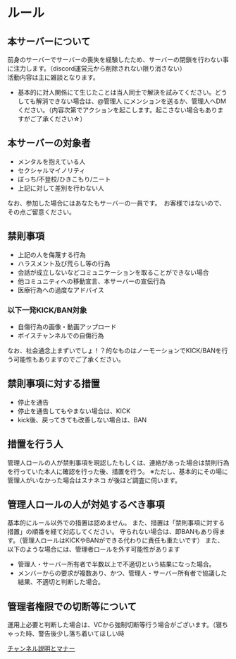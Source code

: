 # ルール

## 本サーバーについて

前身のサーバーでサーバーの喪失を経験したため、サーバーの閉鎖を行わない事に注力します。（discord運営元から削除されない限り消さない）  
活動内容は主に雑談となります。  

- 基本的に対人関係にて生じたことは当人同士で解決を試みてください。どうしても解消できない場合は、@管理人 にメンションを送るか、管理人へDMください。（内容次第でアクションを起こします。起こさない場合もありますがご了承ください☆）

## 本サーバーの対象者

- メンタルを抱えている人
- セクシャルマイノリティ
- ぼっち/不登校/ひきこもり/ニート
- 上記に対して差別を行わない人

なお、参加した場合にはあなたもサーバーの一員です。　お客様ではないので、その点ご留意ください。  

## 禁則事項

- 上記の人を侮蔑する行為
- ハラスメント及び荒らし等の行為
- 会話が成立しないなどコミュニケーションを取ることができない場合
- 他コミュニティへの移動宣言、本サーバーの宣伝行為
- 医療行為への過度なアドバイス

### 以下一発KICK/BAN対象

- 自傷行為の画像・動画アップロード
- ボイスチャンネルでの自傷行為

なお、社会通念上まずいでしょ！？的なものはノーモーションでKICK/BANを行う可能性もありますのでご了承ください。

## 禁則事項に対する措置

- 停止を通告
- 停止を通告してもやまない場合は、KICK
- kick後、戻ってきても改善しない場合は、BAN

## 措置を行う人

管理人ロールの人が禁則事項を現認したもしくは、連絡があった場合は禁則行為を行っていた本人に確認を行った後、措置を行う。
※ただし、基本的にその場に管理人がいなかった場合はスナネコ が後ほど調査に伺います。

## 管理人ロールの人が対処するべき事項

基本的にルール以外での措置は認めません。
また、措置は「禁則事項に対する措置」の順番を経て対応してください。
守られない場合は、即BANもあり得ます。（管理人ロールはKICKやBANができる代わりに責任も重たいです）
また、以下のような場合には、管理者ロールを外す可能性があります

- 管理人・サーバー所有者で半数以上で不適切という結果になった場合。
- メンバーからの要求が複数あり、かつ、管理人・サーバー所有者で協議した結果、不適切と判断した場合。

## 管理者権限での切断等について

運用上必要と判断した場合は、VCから強制切断等行う場合がございます。（寝ちゃった時、警告後少し落ち着いてほしい時

[チャンネル説明とマナー](./channel&manner.md)

